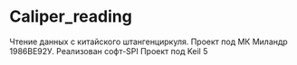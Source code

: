 # Caliper_reading
Чтение данных с китайского штангенциркуля. Проект под МК Миландр 1986ВЕ92У. Реализован софт-SPI
Проект под Keil 5
